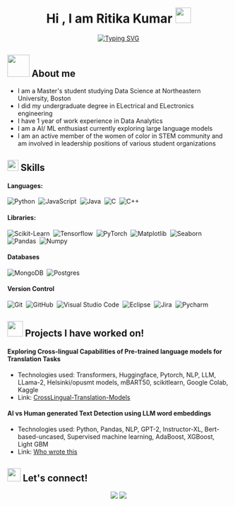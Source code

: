 <h1 align="center">Hi , I am Ritika Kumar <img src="https://media.giphy.com/media/hvRJCLFzcasrR4ia7z/giphy.gif" width="35"></h1>
<p align="center">
<a href="https://git.io/typing-svg"><img src="https://readme-typing-svg.demolab.com?font=Fira+Code&pause=1000&center=true&width=435&lines=Self-taught+Python+Programmer%2C;Data+Science+Graduate+Student%2C;AI%2FML+enthusiast%2C" alt="Typing SVG" /></a>
</p>
	
## <picture><img src = "https://github.com/7oSkaaa/7oSkaaa/blob/main/Images/about_me.gif?raw=true" width = 50px></picture> About me

- I am a Master's student studying Data Science at Northeastern University, Boston
- I did my undergraduate degree in ELectrical and ELectronics engineering
- I have 1 year of work experience in Data Analytics
- I am a AI/ ML enthusiast currently exploring large language models
- I am an active member of the women of color in STEM community and am involved in leadership positions of various student organizations

## <img src="https://media2.giphy.com/media/QssGEmpkyEOhBCb7e1/giphy.gif?cid=ecf05e47a0n3gi1bfqntqmob8g9aid1oyj2wr3ds3mg700bl&rid=giphy.gif" width ="25"><b> Skills</b>

####  Languages:

![Python](https://img.shields.io/badge/python-3670A0?style=for-the-badge&logo=python&logoColor=ffdd54)&nbsp;
![JavaScript](https://img.shields.io/badge/javascript-%23323330.svg?style=for-the-badge&logo=javascript&logoColor=%23F7DF1E)&nbsp;
![Java](https://img.shields.io/badge/java-%23ED8B00.svg?style=for-the-badge&logo=java&logoColor=white)&nbsp;
![C](https://img.shields.io/badge/c-%2300599C.svg?style=for-the-badge&logo=c&logoColor=white)&nbsp;
![C++](https://img.shields.io/badge/c++-%2300599C.svg?style=for-the-badge&logo=c%2B%2B&logoColor=white)&nbsp;

####  Libraries:

![Scikit-Learn](https://img.shields.io/badge/Scikit%20Learn-3670A0?style=for-the-badge&logo=python&logoColor=ffdd54)&nbsp;
![Tensorflow](https://img.shields.io/badge/Tensorflow-3670A0?style=for-the-badge&logoColor=ffdd90)&nbsp;
![PyTorch](https://img.shields.io/badge/Pytorch-e7aa9d?style=for-the-badge&logoColor=e7aa9d )&nbsp;
![Matplotlib](https://img.shields.io/badge/Matplotlib-%23323330.svg?style=for-the-badge)&nbsp;
![Seaborn](https://img.shields.io/badge/Seaborn-%23ED8B00.svg?style=for-the-badge)&nbsp;
![Pandas](https://img.shields.io/badge/Pandas-%2300599C.svg?style=for-the-badge)&nbsp;
![Numpy](https://img.shields.io/badge/Numpy-%2300599C.svg?style=for-the-badge)&nbsp;

#### Databases

![MongoDB](https://img.shields.io/badge/MongoDB-%234ea94b.svg?style=for-the-badge&logo=mongodb&logoColor=white)&nbsp;
![Postgres](https://img.shields.io/badge/postgres-%23316192.svg?style=for-the-badge&logo=postgresql&logoColor=white)&nbsp;

#### Version Control

![Git](https://img.shields.io/badge/git-%23F05033.svg?style=for-the-badge&logo=git&logoColor=white)&nbsp;
![GitHub](https://img.shields.io/badge/github-%23121011.svg?style=for-the-badge&logo=github&logoColor=white)&nbsp;
![Visual Studio Code](https://img.shields.io/badge/Visual%20Studio%20Code-0078d7.svg?style=for-the-badge&logo=visual-studio-code&logoColor=white)&nbsp;
![Eclipse](https://img.shields.io/badge/Eclipse-FE7A16.svg?style=for-the-badge&logo=Eclipse&logoColor=white)&nbsp;
![Jira](https://img.shields.io/badge/jira-%230A0FFF.svg?style=for-the-badge&logo=jira&logoColor=white)&nbsp;
![Pycharm](https://img.shields.io/badge/Pycharm-0078d7.svg?style=for-the-badge)&nbsp;

## <img src="https://media.giphy.com/media/iY8CRBdQXODJSCERIr/giphy.gif" width="35"><b> Projects I have worked on! </b>

#### Exploring Cross-lingual Capabilities of Pre-trained language models for Translation Tasks
- Technologies used: Transformers, Huggingface, Pytorch, NLP, LLM, LLama-2, Helsinki/opusmt models, mBART50, scikitlearn, Google Colab, Kaggle
- Link: <a href="https://github.com/Varsha-Ranganathan/CrossLingual-Translation-Models"> CrossLingual-Translation-Models</a>

#### AI vs Human generated Text Detection using LLM word embeddings
- Technologies used: Python, Pandas, NLP, GPT-2, Instructor-XL, Bert-based-uncased, Supervised machine learning, AdaBoost, XGBoost, Light GBM
- Link: <a href="https://github.com/ritikakumar0204/DS5010-Final-Project"> Who wrote this</a>


## <img src="https://media.giphy.com/media/ObNTw8Uzwy6KQ/giphy.gif" width="30px">&nbsp;Let's connect!

<p align="center">
<a href="www.linkedin.com/in/ritika-kumar-98a393191"><img src="https://img.shields.io/badge/-Ritika%20Kumar-0077B5?style=flat&logo=Linkedin&logoColor=white"/></a>
<a href="mailto:kumar.riti@northeastern.edu"><img src="https://img.shields.io/badge/-kumar.riti@northeastern.edu-D14836?style=flat&logo=mail&logoColor=white"/></a>
</p>

